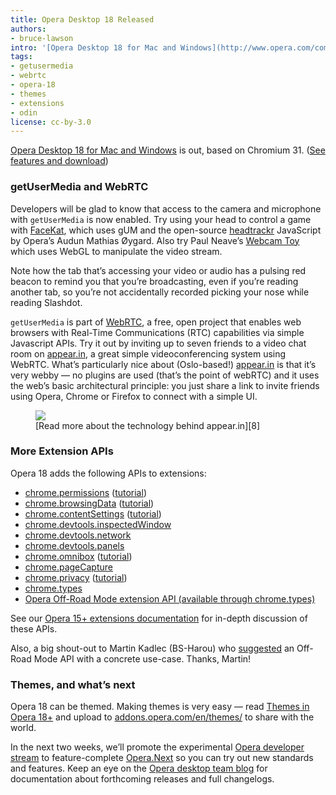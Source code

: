 ```yaml
---
title: Opera Desktop 18 Released
authors:
- bruce-lawson
intro: '[Opera Desktop 18 for Mac and Windows](http://www.opera.com/computer) is out, based on Chromium 31. ([See features and download](http://www.opera.com/computer))'
tags:
- getusermedia
- webrtc
- opera-18
- themes
- extensions
- odin
license: cc-by-3.0
---
```


[Opera Desktop 18 for Mac and Windows][1] is out, based on Chromium 31. ([See features and download][1])

[1]: http://www.opera.com/computer

### getUserMedia and WebRTC

Developers will be glad to know that access to the camera and microphone with `getUserMedia` is now enabled. Try using your head to control a game with [FaceKat][2], which uses gUM and the open-source [headtrackr][3] JavaScript by Opera’s Audun Mathias Øygard. Also try Paul Neave’s [Webcam Toy][4] which uses WebGL to manipulate the video stream.

[2]: http://shinydemos.com/facekat
[3]: https://github.com/auduno/headtrackr
[4]: http://webcamtoy.com

Note how the tab that’s accessing your video or audio has a pulsing red beacon to remind you that you’re broadcasting, even if you’re reading another tab, so you’re not accidentally recorded picking your nose while reading Slashdot.

`getUserMedia` is part of [WebRTC][5], a free, open project that enables web browsers with Real-Time Communications (RTC) capabilities via simple Javascript APIs. Try it out by inviting up to seven friends to a video chat room on [appear.in][6], a great simple videoconferencing system using WebRTC. What’s particularly nice about (Oslo-based!) [appear.in][6] is that it’s very webby — no plugins are used (that’s the point of webRTC) and it uses the web’s basic architectural principle: you just share a link to invite friends using Opera, Chrome or Firefox to connect with a simple UI.

[5]: http://www.webrtc.org
[6]: http://www.appear.in/

<figure block="figure">
	<img elem="media" src="{{ page.id }}/webcam.jpg">
	<figcaption elem="caption" markdown="span">[Read more about the technology behind appear.in][8]</figcaption>
</figure>

[8]: http://comoyo.github.io/blog/2013/08/05/video-meetings-in-the-browser-using-webrtc-and-angularjs/

### More Extension APIs

Opera 18 adds the following APIs to extensions:

- [chrome.permissions][9] ([tutorial][10])
- [chrome.browsingData][11] ([tutorial][12])
- [chrome.contentSettings][13] ([tutorial][14])
- [chrome.devtools.inspectedWindow][15]
- [chrome.devtools.network][16]
- [chrome.devtools.panels][17]
- [chrome.omnibox][18] ([tutorial][19])
- [chrome.pageCapture][20]
- [chrome.privacy][21] ([tutorial][22])
- [chrome.types][23]
- [Opera Off-Road Mode extension API (available through chrome.types)][24]

[9]: https://dev.opera.com/extension-docs/permissions.html
[10]: https://dev.opera.com/extension-docs/tut_optional_permissions.html
[11]: https://dev.opera.com/extension-docs/browsingData.html
[12]: https://dev.opera.com/extension-docs/tut_removing_browsingdata.html
[13]: https://dev.opera.com/extension-docs/contentSettings.html
[14]: https://dev.opera.com/extension-docs/tut_contentsettings.html
[15]: https://dev.opera.com/extension-docs/devtools.inspectedWindow.html
[16]: https://dev.opera.com/extension-docs/devtools.network.html
[17]: https://dev.opera.com/extension-docs/devtools.panels.html
[18]: https://dev.opera.com/extension-docs/omnibox.html
[19]: https://dev.opera.com/extension-docs/tut_omnibox.html
[20]: https://dev.opera.com/extension-docs/pageCapture.html
[21]: https://dev.opera.com/extension-docs/privacy.html
[22]: https://dev.opera.com/extension-docs/tut_privacy.html
[23]: https://dev.opera.com/extension-docs/types.html
[24]: https://dev.opera.com/extension-docs/tut_offroad.html

See our [Opera 15+ extensions documentation][25] for in-depth discussion of these APIs.

[25]: https://dev.opera.com/extension-docs/index.html

Also, a big shout-out to Martin Kadlec (BS-Harou) who [suggested][26] an Off-Road Mode API with a concrete use-case. Thanks, Martin!

[26]: http://my.opera.com/desktopteam/blog/2013/08/08/opera-17-first-developer-stream-preview?startidx=650#comment111142002

### Themes, and what’s next

Opera 18 can be themed. Making themes is very easy — read [Themes in Opera 18+][27] and upload to [addons.opera.com/en/themes/][28] to share with the world.

[27]: https://dev.opera.com/articles/themes-in-opera-18-and-higher/
[28]: https://addons.opera.com/en/themes/

In the next two weeks, we’ll promote the experimental [Opera developer stream][29] to feature-complete [Opera.Next][30] so you can try out new standards and features. Keep an eye on the [Opera desktop team blog][31] for documentation about forthcoming releases and full changelogs.

[29]: http://opera.com/developer
[30]: http://opera.com/next
[31]: http://blogs.opera.com/desktop/
